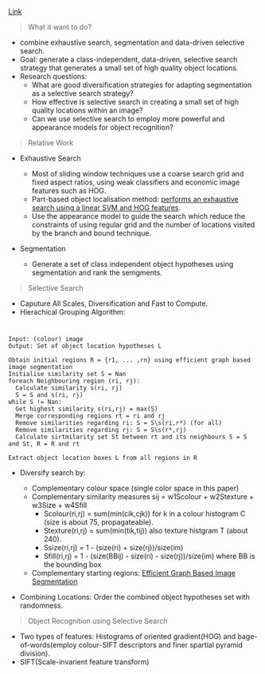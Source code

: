 [Link](//ivi.fnwi.uva.nl/isis/publications/2013/UijlingsIJCV2013/UijlingsIJCV2013.pdf)
> What it want to do?

* combine exhaustive search, segmentation and data-driven selective search.
* Goal: generate a class-independent, data-driven, selective search strategy that generates a small set of high quality object locations.
* Research questions:
  * What are good diversification strategies for adapting segmentation as a selective search strategy?
  * How effective is selective search in creating a small set of high quality locations within an image?
  * Can we use selective search to employ more powerful and appearance models for object recognition?
  

> Relative Work

* Exhaustive Search
  * Most of sliding window techniques use a coarse search grid and fixed aspect ratios, using weak classifiers and economic image features such as HOG.
  * Part-based object localisation method: [performs an exhaustive search using a linear SVM and HOG features](http://cs.brown.edu/people/pfelzens/papers/lsvm-pami.pdf).
  * Use the appearance model to guide the search which reduce the constraints of using regular grid and the number of locations visited by the branch and bound technique.

* Segmentation
  * Generate a set of class independent object hypotheses using segmentation and rank the semgments. 

> Selective Search

* Caputure All Scales, Diversification and Fast to Compute.
* Hierachical Grouping Algorithm:
#
    Input: (colour) image
    Output: Set of object location hypotheses L
    
    Obtain initial regions R = {r1, ... ,rn} using efficient graph based image segmentation
    Initialise similarity set S = Nan
    foreach Neighbouring region (ri, rj):
      Calculate similarity s(ri, rj)
      S = S and s(ri, rj)
    while S != Nan:
      Get highest similarity s(ri,rj) = max(S)
      Merge corresponding regions rt = ri and rj
      Remove similarities regarding ri: S = S\s(ri,r*) (for all)
      Remove similarities regarding rj: S = S\s(r*,rj)
      Calculate sirtmilarity set St between rt and its neighbours S = S and St, R = R and rt
      
    Extract object location boxes L from all regions in R
    
* Diversify search by:
  * Complementary colour space (single color space in this paper)
  * Complementary similarity measures sij = w1Scolour + w2Stexture + w3Size + w4Sfill
    * Scolour(ri,rj) = sum(min(cik,cjk)) for k in a colour histogram C (size is about 75, propagateable).
    * Stexture(ri,rj) = sum(min(tik,tij)) also texture histgram T (about 240).
    * Ssize(ri,rj) = 1 - (size(ri) + size(rj))/size(im)
    * Sfill(ri,rj) = 1 - (size(BBij) - size(ri) - size(rj))/size(im) where BB is the bounding box
  * Complementary starting regions: [Efficient Graph Based Image Segmentation](http://people.cs.uchicago.edu/~pff/papers/seg-ijcv.pdf)

* Combining Locations: Order the combined object hypotheses set with randomness.

> Object Recognition using Selective Search

* Two types of features: Histograms of oriented gradient(HOG) and bage-of-words(employ colour-SIFT descriptors and finer spartial pyramid division).
* SIFT(Scale-invarient feature transform)
